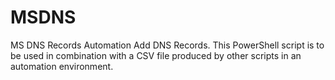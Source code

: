 # MSDNS
MS DNS Records Automation
Add DNS Records. This PowerShell script is to be used in combination with a CSV file produced by other scripts in an automation environment.
